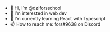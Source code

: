 - 👋 Hi, I’m @dziforsschool
- 👀 I’m interested in web dev
- 🌱 I’m currently learning React with Typescript
- 📫 How to reach me: fors#9638 on Discord

<!---
dziforsschool/dziforsschool is a ✨ special ✨ repository because its `README.md` (this file) appears on your GitHub profile.
You can click the Preview link to take a look at your changes.
--->
